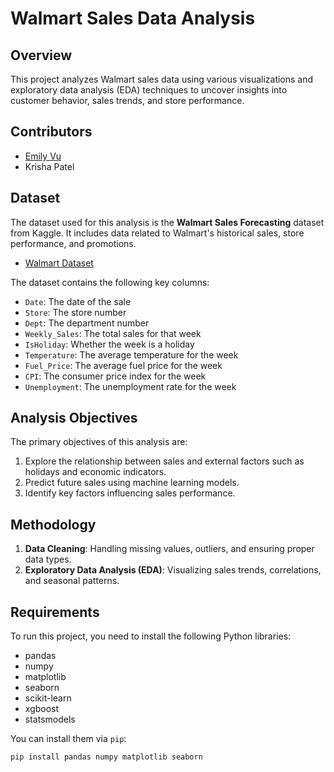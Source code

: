 # Walmart Sales Data Analysis

## Overview

This project analyzes Walmart sales data using various visualizations and exploratory data analysis (EDA) techniques to uncover insights into customer behavior, sales trends, and store performance. 

## Contributors

- [Emily Vu]([GitHub_Profile_Link](https://github.com/evu725))
- Krisha Patel

## Dataset

The dataset used for this analysis is the **Walmart Sales Forecasting** dataset from Kaggle. It includes data related to Walmart's historical sales, store performance, and promotions.

- [Walmart Dataset](https://www.kaggle.com/datasets/yasserh/walmart-dataset)

The dataset contains the following key columns:
- `Date`: The date of the sale
- `Store`: The store number
- `Dept`: The department number
- `Weekly_Sales`: The total sales for that week
- `IsHoliday`: Whether the week is a holiday
- `Temperature`: The average temperature for the week
- `Fuel_Price`: The average fuel price for the week
- `CPI`: The consumer price index for the week
- `Unemployment`: The unemployment rate for the week

## Analysis Objectives

The primary objectives of this analysis are:
1. Explore the relationship between sales and external factors such as holidays and economic indicators.
2. Predict future sales using machine learning models.
3. Identify key factors influencing sales performance.

## Methodology

1. **Data Cleaning**: Handling missing values, outliers, and ensuring proper data types.
2. **Exploratory Data Analysis (EDA)**: Visualizing sales trends, correlations, and seasonal patterns.

## Requirements

To run this project, you need to install the following Python libraries:
- pandas
- numpy
- matplotlib
- seaborn
- scikit-learn
- xgboost
- statsmodels

You can install them via `pip`:

```bash
pip install pandas numpy matplotlib seaborn
